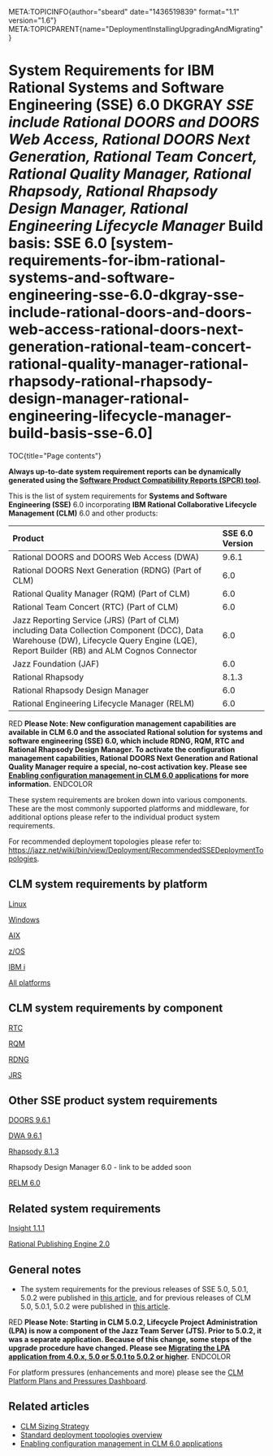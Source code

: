 META:TOPICINFO{author="sbeard" date="1436519839" format="1.1"
version="1.6"}
META:TOPICPARENT{name="DeploymentInstallingUpgradingAndMigrating"}

# System Requirements for IBM Rational Systems and Software Engineering (SSE) 6.0 DKGRAY ***SSE include Rational DOORS and DOORS Web Access, Rational DOORS Next Generation, Rational Team Concert, Rational Quality Manager, Rational Rhapsody, Rational Rhapsody Design Manager, Rational Engineering Lifecycle Manager*** Build basis: SSE 6.0 [system-requirements-for-ibm-rational-systems-and-software-engineering-sse-6.0-dkgray-sse-include-rational-doors-and-doors-web-access-rational-doors-next-generation-rational-team-concert-rational-quality-manager-rational-rhapsody-rational-rhapsody-design-manager-rational-engineering-lifecycle-manager-build-basis-sse-6.0]

TOC{title="Page contents"}

**Always up-to-date system requirement reports can be dynamically
generated using the [Software Product Compatibility Reports (SPCR)
tool](http://www-969.ibm.com/software/reports/compatibility/clarity/index.html).**

This is the list of system requirements for **Systems and Software
Engineering (SSE)** 6.0 incorporating **IBM Rational Collaborative
Lifecycle Management (CLM)** 6.0 and other products:

| Product | SSE 6.0 Version |
|:---|:---|
| Rational DOORS and DOORS Web Access (DWA) | 9.6.1 |
| Rational DOORS Next Generation (RDNG) (Part of CLM) | 6.0 |
| Rational Quality Manager (RQM) (Part of CLM) | 6.0 |
| Rational Team Concert (RTC) (Part of CLM) | 6.0 |
| Jazz Reporting Service (JRS) (Part of CLM) including Data Collection Component (DCC), Data Warehouse (DW), Lifecycle Query Engine (LQE), Report Builder (RB) and ALM Cognos Connector | 6.0 |
| Jazz Foundation (JAF) | 6.0 |
| Rational Rhapsody | 8.1.3 |
| Rational Rhapsody Design Manager | 6.0 |
| Rational Engineering Lifecycle Manager (RELM) | 6.0 |

RED **Please Note: New configuration management capabilities are
available in CLM 6.0 and the associated Rational solution for systems
and software engineering (SSE) 6.0, which include RDNG, RQM, RTC and
Rational Rhapsody Design Manager. To activate the configuration
management capabilities, Rational DOORS Next Generation and Rational
Quality Manager require a special, no-cost activation key. Please see
[Enabling configuration management in CLM 6.0
applications](https://jazz.net/servlet/clm-cm/request-key) for more
information.** ENDCOLOR

These system requirements are broken down into various components. These
are the most commonly supported platforms and middleware, for additional
options please refer to the individual product system requirements.

For recommended deployment topologies please refer to:
<https://jazz.net/wiki/bin/view/Deployment/RecommendedSSEDeploymentTopologies>.

## CLM system requirements by platform

[Linux](http://www-969.ibm.com/software/reports/compatibility/clarity-reports/report/html/softwareReqsForProduct?deliverableId=8436FFC07A6511E4A5D05AF6B8E6E27F&osPlatforms=Linux&duComponentIds=D005|D007|D006|D008|S002|S009&mandatoryCapIds=30|9|24|35|13|132|42|16|26|40&optionalCapIds=133|135|7|5|12|1|187|19|137|27|4)

[Windows](http://www-969.ibm.com/software/reports/compatibility/clarity-reports/report/html/softwareReqsForProduct?deliverableId=8436FFC07A6511E4A5D05AF6B8E6E27F&osPlatforms=Windows&duComponentIds=D005|D007|D006|D008|S002|S009&mandatoryCapIds=30|9|24|35|13|132|42|16|26|40&optionalCapIds=133|135|7|5|12|1|187|19|137|27|4)

[AIX](http://www-969.ibm.com/software/reports/compatibility/clarity-reports/report/html/softwareReqsForProduct?deliverableId=8436FFC07A6511E4A5D05AF6B8E6E27F&osPlatforms=AIX&duComponentIds=D005|D007|D006|D008|S002|S009&mandatoryCapIds=30|9|24|35|13|132|42|16|26|40&optionalCapIds=133|135|7|5|12|1|187|19|137|27|4)

[z/OS](http://www-969.ibm.com/software/reports/compatibility/clarity-reports/report/html/softwareReqsForProduct?deliverableId=8436FFC07A6511E4A5D05AF6B8E6E27F&osPlatforms=z/OS&duComponentIds=D005|D007|D006|D008|S002|S009&mandatoryCapIds=30|9|24|35|13|132|42|16|26|40&optionalCapIds=133|135|7|5|12|1|187|19|137|27|4)

[IBM
i](http://www-969.ibm.com/software/reports/compatibility/clarity-reports/report/html/softwareReqsForProduct?deliverableId=8436FFC07A6511E4A5D05AF6B8E6E27F&osPlatforms=IBM20i&duComponentIds=D005|D007|D006|D008|S002|S009&mandatoryCapIds=30|9|24|35|13|132|42|16|26|40&optionalCapIds=133|135|7|5|12|1|187|19|137|27|4)

[All
platforms](http://www-969.ibm.com/software/reports/compatibility/clarity-reports/report/html/softwareReqsForProduct?deliverableId=8436FFC07A6511E4A5D05AF6B8E6E27F&osPlatforms=AIX|IBM20i|Linux|Mac20OS|Windows|z/OS&duComponentIds=D005|D007|D006|D008|S002|S009&mandatoryCapIds=30|9|24|35|13|132|42|16|26|40&optionalCapIds=133|135|7|5|12|1|187|19|137|27|4)

## CLM system requirements by component

[RTC](http://www-969.ibm.com/software/reports/compatibility/clarity-reports/report/html/softwareReqsForProduct?deliverableId=5B7106B07BF711E4823A55714FDB4202&osPlatforms=AIX|IBM20i|Linux|Mac20OS|Windows|z/OS&duComponentIds=D005|D004|D002|D003|S001|S006&mandatoryCapIds=30|9|24|35|13|132|42|19|16|26|40&optionalCapIds=133|135|7|5|12|1|242|187|74|136|19|137|27|4|223)

[RQM](http://www-969.ibm.com/software/reports/compatibility/clarity-reports/report/html/softwareReqsForProduct?deliverableId=B440AF90807311E4823A55714FDB4202&osPlatforms=AIX|IBM20i|Linux|Mac20OS|Windows|z/OS&duComponentIds=D002|S001|S003&mandatoryCapIds=30|9|24|35|13|132|42|19|16|26|40&optionalCapIds=133|135|7|5|12|19|137|27|4)

[RDNG](http://www-969.ibm.com/software/reports/compatibility/clarity-reports/report/html/softwareReqsForProduct?deliverableId=DA8F9FE0860D11E49803C6F06C4301C6&osPlatforms=spcrAllValues)

[JRS](http://www-969.ibm.com/software/reports/compatibility/clarity-reports/report/html/softwareReqsForProduct?deliverableId=1415739590414&osPlatforms=AIX|IBM20i|Linux|Windows|z/OS&duComponentIds=D004|S005|S002|S003|S001&mandatoryCapIds=30|9|24|13|25|26&optionalCapIds=5|242|188|19|137)

## Other SSE product system requirements

[DOORS
9.6.1](http://www-969.ibm.com/software/reports/compatibility/clarity-reports/report/html/softwareReqsForProduct?deliverableId=79DB0C80816B11E49803C6F06C4301C6&osPlatforms=Linux|Windows&duComponentIds=D000|S000&mandatoryCapIds=25&optionalCapIds=73|36|186|223)

[DWA
9.6.1](http://www-969.ibm.com/software/reports/compatibility/clarity-reports/report/html/softwareReqsForProduct?deliverableId=8F8944B0816711E49803C6F06C4301C6&osPlatforms=Linux|Windows&duComponentIds=D000|S000&mandatoryCapIds=30|132|137|26&optionalCapIds=36|223)

[Rhapsody
8.1.3](http://www-969.ibm.com/software/reports/compatibility/clarity-reports/report/html/softwareReqsForProduct?deliverableId=1416293651009&osPlatforms=Linux|Windows&duComponentIds=D002|D003|S001&mandatoryCapIds=30|9|13|132|42|26&optionalCapIds=7|22|1|24|25|42|188|19|26)

Rhapsody Design Manager 6.0 - link to be added soon

[RELM
6.0](http://www-969.ibm.com/software/reports/compatibility/clarity-reports/report/html/softwareReqsForProduct?deliverableId=AE76E920B26F11E4BF417B0BC8E5108A&osPlatforms=AIX|IBM20i|Linux|Windows|z/OS&duComponentIds=D002|S001&mandatoryCapIds=30|9|24|13|25|42|26&optionalCapIds=7|22|20|40)

## Related system requirements

[Insight
1.1.1](http://www-969.ibm.com/software/reports/compatibility/clarity-reports/report/html/softwareReqsForProduct?deliverableId=1414436063649&osPlatforms=IBM20i|Linux|Windows|z/OS&duComponentIds=D005|D002|D001|S004|S008|S010|S003|S006|S009|S007&mandatoryCapIds=30|9|24|13|25|42|19|26&optionalCapIds=22|1|35)

[Rational Publishing Engine
2.0](http://www-969.ibm.com/software/reports/compatibility/clarity-reports/report/html/softwareReqsForProduct?deliverableId=1413564938593&osPlatforms=Linux|Windows&duComponentIds=D002|D003|S006|S005|S001|S004|S007&mandatoryCapIds=30|24|13|132|42|26&optionalCapIds=125|22|186|223)

## General notes

-   The system requirements for the previous releases of SSE 5.0, 5.0.1,
    5.0.2 were published in [this
    article](https://jazz.net/wiki/bin/view/Deployment/SSESystemRequirements50),
    and for previous releases of CLM 5.0, 5.0.1, 5.0.2 were published in
    [this
    article](https://jazz.net/wiki/bin/view/Deployment/CLMSystemRequirements50).

RED **Please Note: Starting in CLM 5.0.2, Lifecycle Project
Administration (LPA) is now a component of the Jazz Team Server (JTS).
Prior to 5.0.2, it was a separate application. Because of this change,
some steps of the upgrade procedure have changed. Please see [Migrating
the LPA application from 4.0.x, 5.0 or 5.0.1 to 5.0.2 or
higher](https://jazz.net/wiki/bin/view/Main/LifecycleProjectAdmin#Migrating_the_LPA_application_to).**
ENDCOLOR

For platform pressures (enhancements and more) please see the [CLM
Platform Plans and Pressures
Dashboard](https://jazz.net/jazz/web/projects/Jazz20Collaborative20ALM#action=com.ibm.team.dashboard.viewDashboard&tab=_79).

## Related articles

-   [CLM Sizing Strategy](CLMSizingStrategy)
-   [Standard deployment topologies
    overview](StandardTopologiesOverview)
-   [Enabling configuration management in CLM 6.0
    applications](https://jazz.net/servlet/clm-cm/request-key)
